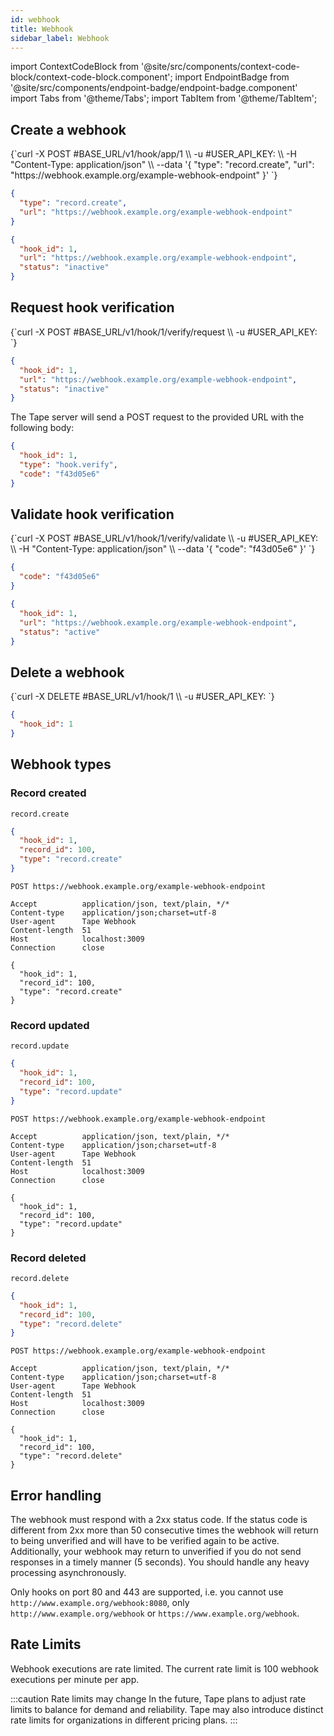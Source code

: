 ```yaml
---
id: webhook
title: Webhook
sidebar_label: Webhook
---
```


import ContextCodeBlock from '@site/src/components/context-code-block/context-code-block.component';
import EndpointBadge from '@site/src/components/endpoint-badge/endpoint-badge.component'
import Tabs from '@theme/Tabs';
import TabItem from '@theme/TabItem';

## Create a webhook

<EndpointBadge method="POST" url="https://api.tapeapp.com/v1/hook/app/{app_id}" />

<Tabs defaultValue="curl">

<TabItem value="curl" label="cURL">
<ContextCodeBlock language="shell" title='➡️      Request'>
{`curl -X POST #BASE_URL/v1/hook/app/1 \\
  -u #USER_API_KEY: \\
  -H "Content-Type: application/json" \\
  --data '{
    "type": "record.create",
    "url": "https://webhook.example.org/example-webhook-endpoint"
  }' 
`}
</ContextCodeBlock>
</TabItem>

<TabItem value="json" label="JSON">

```json title="➡️      Request">
{
  "type": "record.create",
  "url": "https://webhook.example.org/example-webhook-endpoint"
}
```

</TabItem>
</Tabs>

```json title='⬅️      Response'
{
  "hook_id": 1,
  "url": "https://webhook.example.org/example-webhook-endpoint",
  "status": "inactive"
}
```

## Request hook verification

<EndpointBadge method="POST" url="https://api.tapeapp.com/v1/hook/{hook_id}/verify/request" />

<ContextCodeBlock language="shell" title='➡️      Request'>
{`curl -X POST #BASE_URL/v1/hook/1/verify/request \\
  -u #USER_API_KEY:
`}
</ContextCodeBlock>

```json title='⬅️      Response'
{
  "hook_id": 1,
  "url": "https://webhook.example.org/example-webhook-endpoint",
  "status": "inactive"
}
```

The Tape server will send a POST request to the provided URL with the following body:

```json title='⬅️      Incoming request'
{
  "hook_id": 1,
  "type": "hook.verify",
  "code": "f43d05e6"
}
```

## Validate hook verification

<EndpointBadge method="POST" url="https://api.tapeapp.com/v1/hook/{hook_id}/verify/validate" />

<Tabs defaultValue="curl">

<TabItem value="curl" label="cURL">
<ContextCodeBlock language="shell" title='➡️      Request'>
{`curl -X POST #BASE_URL/v1/hook/1/verify/validate \\
  -u #USER_API_KEY: \\
  -H "Content-Type: application/json" \\
  --data '{
    "code": "f43d05e6"
  }' 
`}
</ContextCodeBlock>
</TabItem>

<TabItem value="json" label="JSON">

```json title="➡️      Request">
{
  "code": "f43d05e6"
}
```

</TabItem>
</Tabs>

```json title='⬅️      Response'
{
  "hook_id": 1,
  "url": "https://webhook.example.org/example-webhook-endpoint",
  "status": "active"
}
```

## Delete a webhook

<EndpointBadge method="DELETE" url="https://api.tapeapp.com/v1/hook/{hook_id}" />

<ContextCodeBlock language="shell" title='➡️      Request'>
{`curl -X DELETE #BASE_URL/v1/hook/1 \\
  -u #USER_API_KEY:
`}
</ContextCodeBlock>

```json title='⬅️      Response'
{
  "hook_id": 1
}
```

## Webhook types

### Record created

`record.create`
<Tabs>
<TabItem value="json" label="JSON">

```json title='⬅️      Incoming request'
{
  "hook_id": 1,
  "record_id": 100,
  "type": "record.create"
}
```

</TabItem>

<TabItem value="http" label="HTTP">

```http title='⬅️      Incoming request'
POST https://webhook.example.org/example-webhook-endpoint

Accept          application/json, text/plain, */*
Content-type    application/json;charset=utf-8
User-agent      Tape Webhook
Content-length  51
Host            localhost:3009
Connection      close

{
  "hook_id": 1,
  "record_id": 100,
  "type": "record.create"
}
```

</TabItem>
</Tabs>

### Record updated

`record.update`

<Tabs>
<TabItem value="json" label="JSON">

```json title='⬅️      Incoming request'
{
  "hook_id": 1,
  "record_id": 100,
  "type": "record.update"
}
```

</TabItem>

<TabItem value="http" label="HTTP">

```http title='⬅️      Incoming request'
POST https://webhook.example.org/example-webhook-endpoint

Accept          application/json, text/plain, */*
Content-type    application/json;charset=utf-8
User-agent      Tape Webhook
Content-length  51
Host            localhost:3009
Connection      close

{
  "hook_id": 1,
  "record_id": 100,
  "type": "record.update"
}
```

</TabItem>
</Tabs>

### Record deleted

`record.delete`

<Tabs>
<TabItem value="json" label="JSON">

```json title='⬅️      Incoming request'
{
  "hook_id": 1,
  "record_id": 100,
  "type": "record.delete"
}
```

</TabItem>

<TabItem value="http" label="HTTP">

```http title='⬅️      Incoming request'
POST https://webhook.example.org/example-webhook-endpoint

Accept          application/json, text/plain, */*
Content-type    application/json;charset=utf-8
User-agent      Tape Webhook
Content-length  51
Host            localhost:3009
Connection      close

{
  "hook_id": 1,
  "record_id": 100,
  "type": "record.delete"
}
```

</TabItem>
</Tabs>

## Error handling

The webhook must respond with a 2xx status code. If the status code is different from 2xx more than 50 consecutive times the webhook will return to being unverified and will have to be verified again to be active. Additionally, your webhook may return to unverified if you do not send responses in a timely manner (5 seconds). You should handle any heavy processing asynchronously.

Only hooks on port 80 and 443 are supported, i.e. you cannot use `http://www.example.org/webhook:8080`, only `http://www.example.org/webhook` or `https://www.example.org/webhook`.

## Rate Limits

Webhook executions are rate limited. The current rate limit is 100 webhook executions per minute per app.

:::caution Rate limits may change
In the future, Tape plans to adjust rate limits to balance for demand and reliability. Tape may also introduce distinct rate limits for organizations in different pricing plans.
:::
